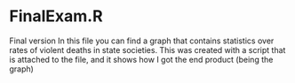 # FinalExam.R
Final version
In this file you can find a graph that contains statistics over rates of violent deaths in state societies.
This was created with a script that is attached to the file, and it shows how I got the end product (being the graph)
